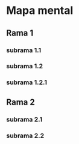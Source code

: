# Mapa mental
## Rama 1
### subrama 1.1
### subrama 1.2
### subrama 1.2.1
## Rama 2
### subrama 2.1
### subrama 2.2

[comement]: <> (tarea mapa mental de nuestra eleccion generado aqui)

[comement]: <> (realizar diagramas de medios d etrnsporte y de poligono con uml)

[comement]: <> (tutorial de mark de diapositivas)
